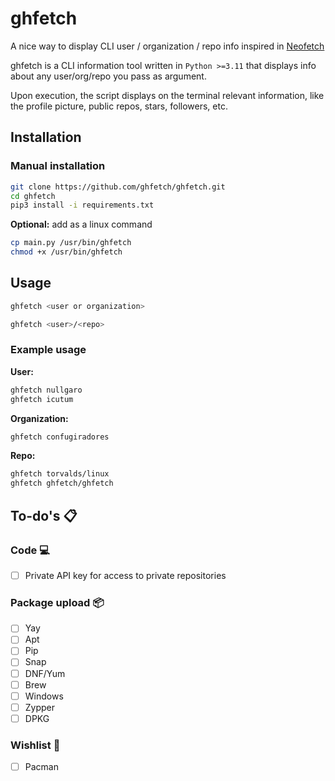# ghfetch
A nice way to display CLI user / organization / repo info inspired in [Neofetch](https://github.com/dylanaraps/neofetch)

ghfetch is a CLI information tool written in `Python >=3.11` that displays info about any user/org/repo you pass as argument.

Upon execution, the script displays on the terminal relevant information, like the profile picture, public repos, stars, followers, etc.

## Installation

<!-- ### Package manager
**Arch Linux:**
```sh
yay -S ghfetch
``` -->

### Manual installation
```sh
git clone https://github.com/ghfetch/ghfetch.git
cd ghfetch
pip3 install -i requirements.txt
```

**Optional:** add as a linux command
```sh
cp main.py /usr/bin/ghfetch
chmod +x /usr/bin/ghfetch
```

## Usage
```sh
ghfetch <user or organization>
```

```sh
ghfetch <user>/<repo>
```

### Example usage

**User:**
```sh
ghfetch nullgaro
ghfetch icutum
```

**Organization:**
```sh
ghfetch confugiradores
```

**Repo:**
```sh
ghfetch torvalds/linux
ghfetch ghfetch/ghfetch
```


## To-do's 📋

### Code 💻

- [ ] Private API key for access to private repositories

### Package upload 📦

- [ ] Yay
- [ ] Apt
- [ ] Pip
- [ ] Snap
- [ ] DNF/Yum
- [ ] Brew
- [ ] Windows
- [ ] Zypper
- [ ] DPKG

### Wishlist 🥺
- [ ] Pacman